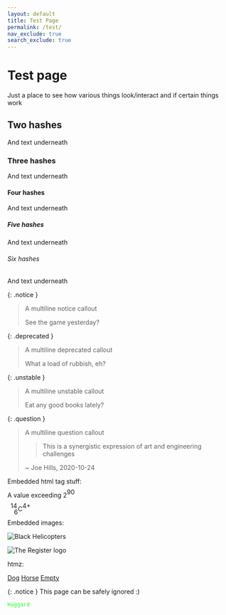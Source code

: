 ```yaml
---
layout: default
title: Test Page
permalink: /test/
nav_exclude: true
search_exclude: true
---
```


# Test page

Just a place to see how various things look/interact and if certain things work

## Two hashes

And text underneath

### Three hashes

And text underneath

#### Four hashes

And text underneath

##### Five hashes

And text underneath

###### Six hashes

And text underneath

{: .notice }
> A multiline notice callout
>
> See the game yesterday?

{: .deprecated }
> A multiline deprecated callout
>
> What a load of rubbish, eh?

{: .unstable }
> A multiline unstable callout
>
> Eat any good books lately?

{: .question }
> A multiline question callout
>
> > This is a synergistic expression of art and engineering challenges
>
> ~ Joe Hills, 2020-10-24

Embedded html tag stuff:

A value exceeding 2<span style="vertical-align: baseline; position: relative; top: -0.5em;">90</span>

<span style="vertical-align: baseline; position: relative; top: -0.5em; right: -0.5em;">14</span><span style="vertical-align: baseline; position: relative; bottom: -0.5em;">6</span>C<span style="vertical-align: baseline; position: relative; top: -0.5em;">4+</span>

Embedded images:

![Black Helicopters](https://www.theregister.com/design_picker/fa16d26efb42e6ba1052f1d387470f643c5aa18d/graphics/icons/comment/black_helicopters_48.png)

![The Register logo](https://www.theregister.com/design_picker/fa16d26efb42e6ba1052f1d387470f643c5aa18d/graphics/std/reg_logo_no_strapline.svg)

htmz:

<base target="htmz" />

<div rolf="tablist">
    <a class="tab" href="/hidden/dog.html#tab">Dog</a>
    <a class="tab" href="/hidden/horse.html#tab">Horse</a>
    <a class="tab" href="/hidden/empty.html#tab">Empty</a>
</div>

<div id="tab" role="tabpanel"></div>

<iframe hidden name=htmz onload="setTimeout(()=>document.querySelector(contentWindow.location.hash||null)?.replaceWith(...contentDocument.body.childNodes))"></iframe>

{: .notice }
This page can be safely ignored :)

<code style="color:25FF25;">Haggard</code>
